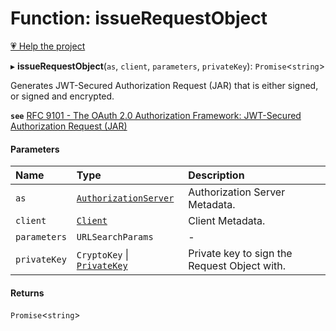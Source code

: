 # Function: issueRequestObject

[💗 Help the project](https://github.com/sponsors/panva)

▸ **issueRequestObject**(`as`, `client`, `parameters`, `privateKey`): `Promise`<`string`\>

Generates JWT-Secured Authorization Request (JAR) that is either signed, or
signed and encrypted.

**`see`** [RFC 9101 - The OAuth 2.0 Authorization Framework: JWT-Secured Authorization Request (JAR)](https://www.rfc-editor.org/rfc/rfc9101.html#name-request-object-2)

#### Parameters

| Name | Type | Description |
| :------ | :------ | :------ |
| `as` | [`AuthorizationServer`](../interfaces/AuthorizationServer.md) | Authorization Server Metadata. |
| `client` | [`Client`](../interfaces/Client.md) | Client Metadata. |
| `parameters` | `URLSearchParams` | - |
| `privateKey` | `CryptoKey` \| [`PrivateKey`](../interfaces/PrivateKey.md) | Private key to sign the Request Object with. |

#### Returns

`Promise`<`string`\>
